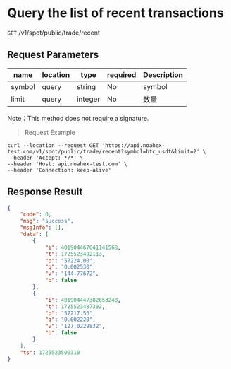 # Query the list of recent transactions

`GET` /v1/spot/public/trade/recent



## Request Parameters

| name   | location  | type    | required | Description   |
| ------ | ----- | ------- | ---- | ------ |
| symbol | query | string  | No   | symbol |
| limit  | query | integer | No   | 数量   |

Note：This method does not require a signature.

> Request Example

```shell
curl --location --request GET 'https://api.noahex-test.com/v1/spot/public/trade/recent?symbol=btc_usdt&limit=2' \
--header 'Accept: */*' \
--header 'Host: api.noahex-test.com' \
--header 'Connection: keep-alive' 
```

## Response Result

```json
{
    "code": 0,
    "msg": "success",
    "msgInfo": [],
    "data": [
        {
            "i": 401904467641141568,
            "t": 1725523492113,
            "p": "57224.00",
            "q": "0.002530",
            "v": "144.77672",
            "b": false
        },
        {
            "i": 401904447382653248,
            "t": 1725523487302,
            "p": "57217.56",
            "q": "0.002220",
            "v": "127.0229832",
            "b": false
        }
    ],
    "ts": 1725523500310
}
```

